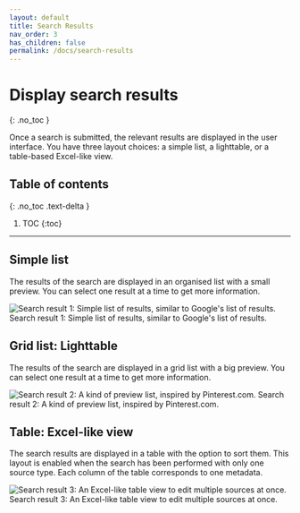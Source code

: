 ```yaml
---
layout: default
title: Search Results
nav_order: 3
has_children: false
permalink: /docs/search-results
---
```


# Display search results
{: .no_toc }

Once a search is submitted, the relevant results are displayed in the user interface. You have three layout choices: a simple list, a lighttable, or a table-based Excel-like view.

## Table of contents
{: .no_toc .text-delta }

1. TOC
{:toc}

---

## Simple list
The results of the search are displayed in an organised list with a small preview. You can select one result at a time to get more information.

![Search result 1: Simple list of results, similar to Google's list of results.](/assets/images/search-results-simple-list.png)
Search result 1: Simple list of results, similar to Google's list of results.

## Grid list: Lighttable

The results of the search are displayed in a grid list with a big preview. You can select one result at a time to get more information.

![Search result 2: A kind of preview list, inspired by Pinterest.com.](/assets/images/search-results-grid-list.png)
Search result 2: A kind of preview list, inspired by Pinterest.com.

## Table: Excel-like view

The search results are displayed in a table with the option to sort them. This layout is enabled when the search has been performed with only one source type.
Each column of the table corresponds to one metadata.

![Search result 3: An Excel-like table view to edit multiple sources at once.](/assets/images/search-results-table.png)
Search result 3: An Excel-like table view to edit multiple sources at once.
